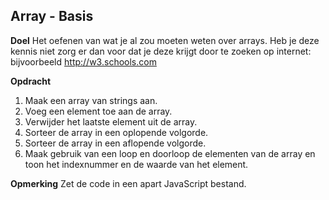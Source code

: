 ## Array - Basis
**Doel**
Het oefenen van wat je al zou moeten weten over arrays. Heb je deze kennis niet zorg er dan voor dat je deze krijgt door te zoeken op internet: bijvoorbeeld http://w3.schools.com

**Opdracht**
1. Maak een array van strings aan.
2. Voeg een element toe aan de array.
3. Verwijder het laatste element uit de array.
4. Sorteer de array in een oplopende volgorde.
5. Sorteer de array in een aflopende volgorde.
6. Maak gebruik van een loop en doorloop de
   elementen van de array en toon het indexnummer
   en de waarde van het element.

**Opmerking**
Zet de code in een apart JavaScript bestand.

